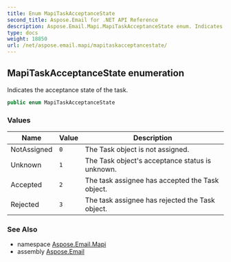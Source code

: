 ```yaml
---
title: Enum MapiTaskAcceptanceState
second_title: Aspose.Email for .NET API Reference
description: Aspose.Email.Mapi.MapiTaskAcceptanceState enum. Indicates the acceptance state of the task
type: docs
weight: 18850
url: /net/aspose.email.mapi/mapitaskacceptancestate/
---
```

## MapiTaskAcceptanceState enumeration

Indicates the acceptance state of the task.

```csharp
public enum MapiTaskAcceptanceState
```

### Values

| Name | Value | Description |
| --- | --- | --- |
| NotAssigned | `0` | The Task object is not assigned. |
| Unknown | `1` | The Task object's acceptance status is unknown. |
| Accepted | `2` | The task assignee has accepted the Task object. |
| Rejected | `3` | The task assignee has rejected the Task object. |

### See Also

* namespace [Aspose.Email.Mapi](../../aspose.email.mapi/)
* assembly [Aspose.Email](../../)


